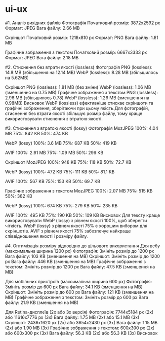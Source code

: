# ui-ux
#1. Аналіз вихідних файлів
Фотографія
Початковий розмір: 3872x2592 px
Формат: JPEG
Вага файлу: 2.66 MB

Скріншот
Початковий розмір: 1218x810 px
Формат: PNG
Вага файлу: 1.81 MB

Графічне зображення з текстом
Початковий розмір: 6667x3333 px
Формат: JPEG
Вага файлу: 2.18 MB

#2. Стиснення без втрати якості (lossless)
Фотографія
PNG (lossless): 14.8 MB (збільшення на 12.14 MB)
WebP (lossless): 8.28 MB (збільшилось на 5.62MB)

Скріншот
PNG (lossless): 1.81 MB (без зміни)
WebP (lossless): 1.06 MB (зменшення на  0.75 MB)
Графічне зображення з текстом
PNG (lossless): 2.96 MB (збільшилось 0.78)
WebP (lossless): 1.26 MB (зменшення на 0.98MB)
Висновок
WebP (lossless) ефективніше стискає скріншоти та графічні зображення, зберігаючи при цьому якість.Для фотографій, стиснення без втрати якості збільшує розмір файлу, тому краще використовувати стиснення з втратою якості.

#3. Стиснення з втратою якості (lossy)
Фотографія
MozJPEG
100%: 4.04 MB
75%: 842 KB
50%: 474 KB

WebP (lossy)
100%: 3.6 MB
75%: 687 KB
50%: 419 KB

AVIF
100%: 2.91 MB
75%: 1.09 MB
50%: 296 KB

Скріншот
MozJPEG
100%:  948 KB
75%: 118 KB
50%: 72.7 KB

WebP (lossy)
100%: 472 KB
75%: 111 KB
50%: 81.1 KB

AVIF
100%: 567 KB
75%: 153 KB
50%: 69.7 KB

Графічне зображення з текстом
MozJPEG
100%: 2.07 MB
75%: 515 KB
50%: 382 KB

WebP (lossy)
100%: 674 KB
75%: 279 KB
50%: 235 KB

AVIF
100%: 495 KB
75%: 190 KB
50%: 109 KB
Висновок
Для тексту краще використовувати WebP (lossy) з рівнем якості 100%, щоб зберегти чіткість. WebP (lossy) з рівнем якості 75% є хорошим вибором для скріншотів. AVIF з рівнем якості 75% забезпечує найкраще співвідношення якості і розміру файлу.

#4. Оптимізація розміру відповідно до цільового використання
Для вебу (максимальна ширина 1200 px)
Фотографія: Змініть розмір до 1200 px
Вага файлу: 103 KB (зменшення на  MB)
Скріншот: Змініть розмір до 1200 px
Вага файлу: 446 KB (зменшення на  MB)
Графічне зображення з текстом: Змініть розмір до 1200 px
Вага файлу: 47.5 KB (зменшення на MB)

Для мобільних пристроїв (максимальна ширина 600 px)
Фотографія: Змініть розмір до 600 px
Вага файлу: 34.1 KB (зменшення на  MB)
Скріншот: Змініть розмір до 600 px
Вага файлу: 121 KB (зменшення на  MB)
Графічне зображення з текстом: Змініть розмір до 600 px
Вага файлу: 21.9 KB (зменшення на  MB)

Для Retina-дисплеїв (2x або 3x версія)
Фотографія: 7744x5184 px (2x) або 11616x7776 px (3x)
Вага файлу: 1.75 MB (2x) або 15.1 MB (3x)
Скріншот: 2436x1620 px (2x) або 3654x2430 px (3x)
Вага файлу: 1.15 MB (2x) або 1.90 MB (3x)
Графічне зображення з текстом: 600x300 px (2x) або 600x300 px (3x)
Вага файлу: 56.3 KB (2x) або 56.3 KB (3x)
Висновок
